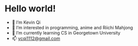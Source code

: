 # Hello world!
- 👋 I’m Kevin Qi
- 👀 I’m interested in programming, anime and Riichi Mahjong
- 🌱 I’m currently learning CS in Georgetown University
- 📫 ycqi1112@gmail.com

<!---
Fog1ess/Fog1ess is a ✨ special ✨ repository because its `README.md` (this file) appears on your GitHub profile.
You can click the Preview link to take a look at your changes.
--->
